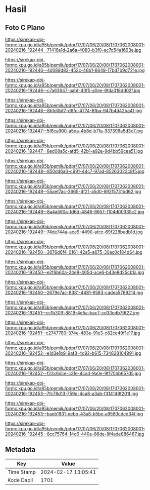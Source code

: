 # Hasil

## Foto C Plano

https://sirekap-obj-formc.kpu.go.id/a95b/pemilu/pdpr/17/07/06/20/08/1707062008001-20240216-192444--71416a1d-2a6a-4080-b3f0-ec7d54a1693e.jpg

https://sirekap-obj-formc.kpu.go.id/a95b/pemilu/pdpr/17/07/06/20/08/1707062008001-20240216-192446--4d089d82-452c-46b1-8649-17bd7b9d721e.jpg

https://sirekap-obj-formc.kpu.go.id/a95b/pemilu/pdpr/17/07/06/20/08/1707062008001-20240216-192446--c7a63647-aabf-43f5-a0ee-6fda318dd02f.jpg

https://sirekap-obj-formc.kpu.go.id/a95b/pemilu/pdpr/17/07/06/20/08/1707062008001-20240216-192446--8b1d0bf7-d6fc-4774-8fba-947b4d42ba41.jpg

https://sirekap-obj-formc.kpu.go.id/a95b/pemilu/pdpr/17/07/06/20/08/1707062008001-20240216-192447--5f6ca900-a5ea-4b8d-b7fa-937396a5d3c7.jpg

https://sirekap-obj-formc.kpu.go.id/a95b/pemilu/pdpr/17/07/06/20/08/1707062008001-20240216-192447--8ed08a5c-afd5-42b1-a92e-9d4bb59cea51.jpg

https://sirekap-obj-formc.kpu.go.id/a95b/pemilu/pdpr/17/07/06/20/08/1707062008001-20240216-192448--850dd6a0-c991-44c7-97ad-85263023c8f5.jpg

https://sirekap-obj-formc.kpu.go.id/a95b/pemilu/pdpr/17/07/06/20/08/1707062008001-20240216-192448--55aef7ac-3665-4f21-a5d0-692f5731bd62.jpg

https://sirekap-obj-formc.kpu.go.id/a95b/pemilu/pdpr/17/07/06/20/08/1707062008001-20240216-192449--8a4a590a-fd6d-4846-8657-f104d00335c2.jpg

https://sirekap-obj-formc.kpu.go.id/a95b/pemilu/pdpr/17/07/06/20/08/1707062008001-20240216-192449--74de744a-ace9-4490-afcc-69f228bedb1d.jpg

https://sirekap-obj-formc.kpu.go.id/a95b/pemilu/pdpr/17/07/06/20/08/1707062008001-20240216-192450--3676d6f4-0161-42a5-a675-30ac0c184d64.jpg

https://sirekap-obj-formc.kpu.go.id/a95b/pemilu/pdpr/17/07/06/20/08/1707062008001-20240216-192450--e2f6b60a-24e8-405d-ace6-b43e8d25cb1a.jpg

https://sirekap-obj-formc.kpu.go.id/a95b/pemilu/pdpr/17/07/06/20/08/1707062008001-20240216-192450--2679e7ac-8381-4481-9583-cadea5769214.jpg

https://sirekap-obj-formc.kpu.go.id/a95b/pemilu/pdpr/17/07/06/20/08/1707062008001-20240216-192451--cc1b30ff-8819-4e5a-bac7-cd33edb79f22.jpg

https://sirekap-obj-formc.kpu.go.id/a95b/pemilu/pdpr/17/07/06/20/08/1707062008001-20240216-192451--c2747780-374e-483e-91e3-c82ce49f1e17.jpg

https://sirekap-obj-formc.kpu.go.id/a95b/pemilu/pdpr/17/07/06/20/08/1707062008001-20240216-192452--e1d3e1b9-9af3-4c92-b615-734828104991.jpg

https://sirekap-obj-formc.kpu.go.id/a95b/pemilu/pdpr/17/07/06/20/08/1707062008001-20240216-192452--f23c6dce-c3fe-4cad-9a0e-9f170bb657d5.jpg

https://sirekap-obj-formc.kpu.go.id/a95b/pemilu/pdpr/17/07/06/20/08/1707062008001-20240216-192453--7fc78d13-759d-4ca8-a3ab-f314149f201f.jpg

https://sirekap-obj-formc.kpu.go.id/a95b/pemilu/pdpr/17/07/06/20/08/1707062008001-20240216-192453--baeb1831-eebb-43a8-b5be-a9583cdcd34f.jpg

https://sirekap-obj-formc.kpu.go.id/a95b/pemilu/pdpr/17/07/06/20/08/1707062008001-20240216-192445--8cc75764-14c6-440e-86de-8f4ade886467.jpg


## Metadata

| Key        | Value               |
| ---------- | ------------------- |
| Time Stamp | 2024-02-17 13:05:41 |
| Kode Dapil | 1701                |



